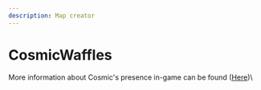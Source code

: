 ```yaml
---
description: Map creator
---
```


# CosmicWaffles

More information about Cosmic's presence in-game can be found ([Here](../../../../towny/towns/finland-region/garvia/garvian-residents/cosmicwaffles.md))\
